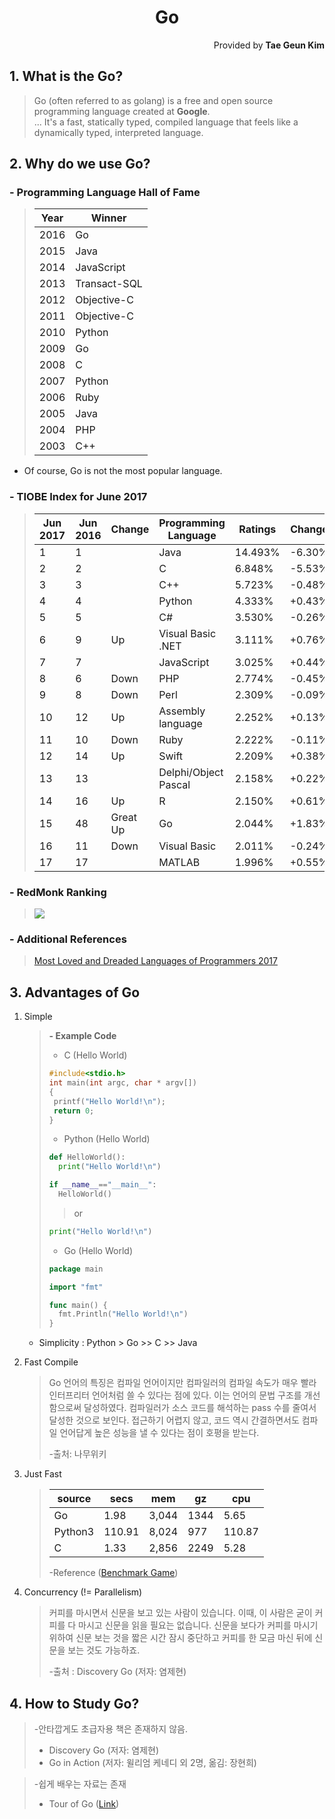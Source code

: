 <h1 style="text-align:center">Go</h1>
<p style="text-align:right">Provided by <b>Tae Geun Kim</b></p>

## 1. What is the **Go**?

> Go (often referred to as golang) is a free and open source programming language created at **Google**.   
> ... It's a fast, statically typed, compiled language that feels like a dynamically typed, interpreted language.

## 2. Why do we use **Go**?

### - Programming Language Hall of Fame
> Year | Winner
> -----|-------
> 2016 |  Go
> 2015 |  Java
> 2014 |  JavaScript
> 2013 |  Transact-SQL
> 2012 |  Objective-C
> 2011 |  Objective-C
> 2010 |  Python
> 2009 |  Go
> 2008 |  C
> 2007 |  Python
> 2006 |  Ruby
> 2005 |  Java
> 2004 |  PHP
> 2003 |  C++

* Of course, Go is not the most popular language.

### - TIOBE Index for June 2017

> Jun 2017 | Jun 2016 | Change | Programming  Language | Ratings | Change
> ---------|----------|--------|----------------------|---------|-------
> 1 | 1 |  | Java | 14.493% | -6.30%
> 2 | 2 |  | C | 6.848% | -5.53%
> 3 | 3 |  | C++ | 5.723% | -0.48%
> 4 | 4 |  | Python | 4.333% | +0.43%
> 5 | 5 |  | C# | 3.530% | -0.26%
> 6 | 9 | Up | Visual Basic .NET | 3.111% | +0.76%
> 7 | 7 |  | JavaScript | 3.025% | +0.44%
> 8 | 6 | Down | PHP | 2.774% | -0.45%
> 9 | 8 | Down | Perl | 2.309% | -0.09%
> 10 | 12 | Up | Assembly language | 2.252% | +0.13%
> 11 | 10 | Down | Ruby | 2.222% | -0.11%
> 12 | 14 | Up | Swift | 2.209% | +0.38%
> 13 | 13 |  | Delphi/Object Pascal | 2.158% | +0.22%
> 14 | 16 | Up | R | 2.150% | +0.61%
> 15 | 48 | Great Up | Go | 2.044% | +1.83%
> 16 | 11 | Down | Visual Basic | 2.011% | -0.24%
> 17 | 17 |  | MATLAB | 1.996% | +0.55%

### - RedMonk Ranking

> <img src="http://sogrady-media.redmonk.com/sogrady/files/2017/06/lang.rank_.617.wm_.png"></img>

### - Additional References

> <a href="https://insights.stackoverflow.com/survey/2016#technology-most-loved-dreaded-and-wanted" target="blank">Most Loved and Dreaded Languages of Programmers 2017</a>

## 3. Advantages of Go

1. Simple
    > **- Example Code**
    > - C (Hello World)
    > ```C
    > #include<stdio.h>
    > int main(int argc, char * argv[])
    > {
    >  printf("Hello World!\n");
    >  return 0;
    > }
    >```
    >
    > - Python (Hello World)
    > ```Python
    > def HelloWorld():
    >   print("Hello World!\n")
    > 
    > if __name__=="__main__":
    >   HelloWorld()
    > ```
    >   > or
    > ```Python
    > print("Hello World!\n")
    > ```
    > - Go (Hello World)
    > ```Go
    > package main
    > 
    > import "fmt"
    >
    > func main() {
    >   fmt.Println("Hello World!\n")    
    >}
    >```
     - Simplicity : Python > Go >> C >> Java
2. Fast Compile
    > Go 언어의 특징은 컴파일 언어이지만 컴파일러의 컴파일 속도가 매우 빨라 인터프리터 언어처럼 쓸 수 있다는 점에 있다. 이는 언어의 문법 구조를 개선함으로써 달성하였다. 컴파일러가 소스 코드를 해석하는 pass 수를 줄여서 달성한 것으로 보인다. 접근하기 어렵지 않고, 코드 역시 간결하면서도 컴파일 언어답게 높은 성능을 낼 수 있다는 점이 호평을 받는다.
    >  
    > -출처: 나무위키 


3. Just Fast

    > source | secs | mem | gz | cpu |
    > -------|------|-----|----|-----|
    > Go | 1.98 | 3,044 | 1344 | 5.65 |
    > Python3 | 110.91 | 8,024 | 977 | 110.87 |
    > C | 1.33 | 2,856 | 2249 | 5.28 |
    >
    > -Reference (<a href="http://benchmarksgame.alioth.debian.org/u64q/compare.php?lang=go&lang2=python3" target="blank">Benchmark Game</a>)

4. Concurrency (!= Parallelism)

    > 커피를 마시면서 신문을 보고 있는 사람이 있습니다. 이때, 이 사람은 굳이 커피를 다 마시고 신문을 읽을 필요는 없습니다. 신문을 보다가 커피를 마시기 위하여 신문 보는 것을 짧은 시간 잠시 중단하고 커피를 한 모금 마신 뒤에 신문을 보는 것도 가능하죠. 
    >
    > -출처 : Discovery Go (저자: 염제현)

## 4. How to Study Go?

> -안타깝게도 초급자용 책은 존재하지 않음.
> * Discovery Go (저자: 염제현)
> * Go in Action (저자: 윌리엄 케네디 외 2명, 옮김: 장현희)

> -쉽게 배우는 자료는 존재
> * Tour of Go (<a href="https://go-tour-kr.appspot.com/#1" target="blank">Link</a>)